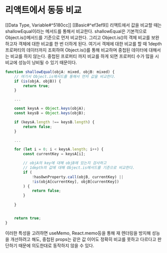 # 리액트에서 동등 비교
[[Data Type, Variable#^5180cc]]
[[Basic#^ef3ef9]]
리액트에서 값을 비교할 때는 shallowEqual이라는 메서드를 통해서 비교한다.
shallowEqual은 기본적으로 Object.is()메서드를 기준으로 먼저 비교한다.
그리고 Object.is()의 객체 비교를 보완하고자 객체에 대한 비교를 한 번 더하게 된다. 
여기서 객체에 대한 비교를 할 때 1depth 프로퍼티의 데이터까지 조회하여 Object.is()를 통해 비교하며 중첩된 데이터에 대해서는 비교를 하지 않는다.
중첩된 프로퍼티 까지 비교를 하게 되면 프로퍼티 수가 많을 시 비교에 성능이 낭비될 수 있기 때문이다.
```ts
function shallowEqual(objA: mixed, objB: mixed) {
	// 여기서 Object.is메서드를 통해서 먼저 값을 비교한다.
	if (is(objA, objB)) {
		return true;
	}

	...

	const keysA = Object.keys(objA);
	const keysB = Object.keys(objB);

	if (keysA.length !== keysB.length) {
		return false;
	}

	...

	for (let i = 0; i < keysA.length; i++) {
		const currentKey = keysA[i];

		// objA의 key에 대해 objB에 있는지 검사하고
		// 1depth의 값에 대해 Object.is메서드를 기준으로 비교한다.
		if (
			!hasOwnProperty.call(objB, currentKey) ||
			!is(objA[currentKey], objB[currentKey])
		) {
			return false;
		}
	
	}


	return true;
}
```

 이러한 특성을 고려하면 useMemo, React.memo등을 통해 재 렌더링을 방지해 성능을 개선하려고 해도, 중첩된 props는 같은 값 이어도 정확히 비교를 못하고 다르다고 판단하기 때문에 의도한대로 동작하지 않을 수 있다.